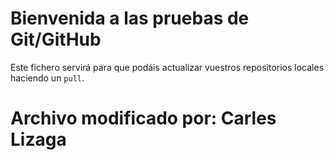# Bienvenida a las pruebas de Git/GitHub

Este fichero servirá para que podáis actualizar vuestros repositorios locales haciendo un `pull`.

# Archivo modificado por: **Carles Lizaga**